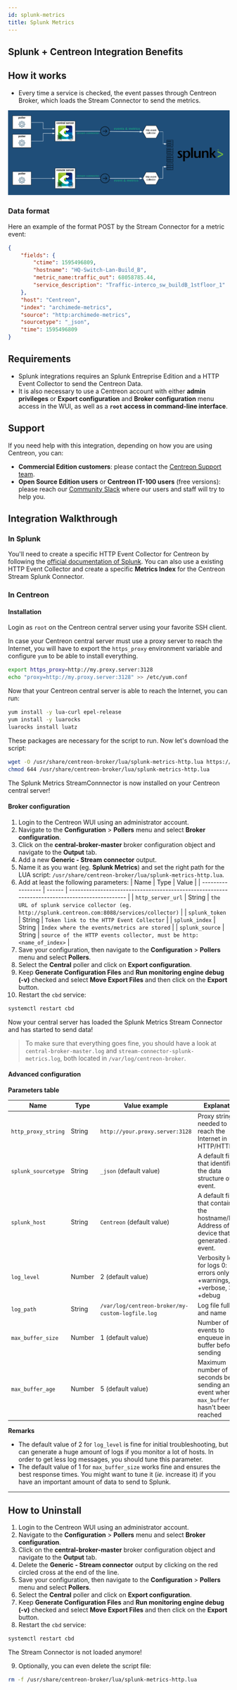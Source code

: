 ```yaml
---
id: splunk-metrics
title: Splunk Metrics
---
```


## Splunk + Centreon Integration Benefits

## How it works

* Every time a service is checked, the event passes through Centreon Broker, which loads the Stream Connector to send the metrics.

![architecture](../../assets/integrations/external/splunk+centreon.png)

### Data format

Here an example of the format POST by the Stream Connector for a metric event:

```json
{
    "fields": {
        "ctime": 1595496809,
        "hostname": "HQ-Switch-Lan-Build_B",
        "metric_name:traffic_out": 68058785.44,
        "service_description": "Traffic-interco_sw_buildB_1stfloor_1"
    },
    "host": "Centreon",
    "index": "archimede-metrics",
    "source": "http:archimede-metrics",
    "sourcetype": "_json",
    "time": 1595496809
}

```

## Requirements

* Splunk integrations requires an Splunk Entreprise Edition and a HTTP Event Collector to send the Centreon Data. 
* It is also necessary to use a Centreon account with either **admin privileges** or **Export configuration** and **Broker configuration** menu access in the WUI, as well as a **`root` access in command-line interface**.

## Support

If you need help with this integration, depending on how you are using Centreon, you can:

* **Commercial Edition customers**: please contact the [Centreon Support team](mailto:support@centreon.com).
* **Open Source Edition users** or **Centreon IT-100 users** (free versions): please reach our [Community Slack](https://centreon.github.io) where our users and staff will try to help you.

## Integration Walkthrough

### In Splunk

You'll need to create a specific HTTP Event Collector for Centreon by following the [official documentation of Splunk](https://docs.splunk.com/Documentation/Splunk/latest/Data/UsetheHTTPEventCollector).
You can also use a existing HTTP Event Collector and create a specific **Metrics Index** for the Centreon Stream Splunk Connector.

### In Centreon

#### Installation 

Login as `root` on the Centreon central server using your favorite SSH client.

In case your Centreon central server must use a proxy server to reach the Internet, you will have to export the `https_proxy` environment variable and configure `yum` to be able to install everything.

```bash
export https_proxy=http://my.proxy.server:3128
echo "proxy=http://my.proxy.server:3128" >> /etc/yum.conf
```

Now that your Centreon central server is able to reach the Internet, you can run:

```bash
yum install -y lua-curl epel-release
yum install -y luarocks
luarocks install luatz
```

These packages are necessary for the script to run. Now let's download the script:

```bash
wget -O /usr/share/centreon-broker/lua/splunk-metrics-http.lua https://raw.githubusercontent.com/centreon/centreon-stream-connector-scripts/master/splunk/splunk-metrics-http.lua
chmod 644 /usr/share/centreon-broker/lua/splunk-metrics-http.lua
```

The Splunk Metrics StreamConnnector is now installed on your Centreon central server!

#### Broker configuration

1. Login to the Centreon WUI using an administrator account.
2. Navigate to the **Configuration** > **Pollers** menu and select **Broker configuration**.
3. Click on the **central-broker-master** broker configuration object and navigate to the **Output** tab.
4. Add a new **Generic - Stream connector** output.
5. Name it as you want (eg. **Splunk Metrics**) and set the right path for the LUA script: `/usr/share/centreon-broker/lua/splunk-metrics-http.lua`.
6. Add at least the following parameters:
| Name              | Type   | Value                                                                                          |
| ----------------- | ------ | ---------------------------------------------------------------------------------------------- |
| `http_server_url` | String | `the URL of splunk service collector (eg. http://splunk.centreon.com:8088/services/collector)` |
| `splunk_token`    | String | `Token link to the HTTP Event Collector`                                                       |
| `splunk_index`    | String | `Index where the events/metrics are stored`                                                    |
| `splunk_source`   | String | `source of the HTTP events collector, must be http:<name_of_index>`                            |
7. Save your configuration, then navigate to the **Configuration** > **Pollers** menu and select **Pollers**.
8. Select the **Central** poller and click on **Export configuration**.
9. Keep **Generate Configuration Files** and **Run monitoring engine debug (-v)** checked and select **Move Export Files** and then click on the **Export** button.
10. Restart the `cbd` service:

```bash
systemctl restart cbd
```

Now your central server has loaded the Splunk Metrics Stream Connector and has started to send data!

> To make sure that everything goes fine, you should have a look at `central-broker-master.log` and `stream-connector-splunk-metrics.log`, both located in `/var/log/centreon-broker`.

#### Advanced configuration

**Parameters table**

| Name                | Type   | Value example                                    | Explanation                                                                                  |
| ------------------- | ------ | ------------------------------------------------ | -------------------------------------------------------------------------------------------- |
| `http_proxy_string` | String | `http://your.proxy.server:3128`                  | Proxy string needed to reach the Internet in HTTP/HTTPS                                      |
| `splunk_sourcetype` | String | `_json` (default value)                          | A default field that identifies the data structure of an event.                                                                   |
| `splunk_host`       | String | `Centreon` (default value)                       | A default field that contains the hostname/IP Address of the device that generated an event. |
| `log_level`         | Number | 2 (default value)                                | Verbosity level for logs 0: errors only 1: +warnings, 2: +verbose, 3: +debug                 |
| `log_path`          | String | `/var/log/centreon-broker/my-custom-logfile.log` | Log file full path and name                                                                  |
| `max_buffer_size`   | Number | 1 (default value)                                | Number of events to enqueue in buffer before sending                                         |
| `max_buffer_age`    | Number | 5 (default value)                                | Maximum number of seconds before sending an event when `max_buffer_size` hasn't been reached |

**Remarks**

* The default value of 2 for `log_level` is fine for initial troubleshooting, but can generate a huge amount of logs if you monitor a lot of hosts. In order to get less log messages, you should tune this parameter.
* The default value of 1 for `max_buffer_size` works fine and ensures the best response times. You might want to tune it (*ie.* increase it) if you have an important amount of data to send to Splunk.

---------------

## How to Uninstall

1. Login to the Centreon WUI using an administrator account.
2. Navigate to the **Configuration** > **Pollers** menu and select **Broker configuration**.
3. Click on the **central-broker-master** broker configuration object and navigate to the **Output** tab.
4. Delete the **Generic - Stream connector** output by clicking on the red circled cross at the end of the line.
5. Save your configuration, then navigate to the **Configuration** > **Pollers** menu and select **Pollers**.
6. Select the **Central** poller and click on **Export configuration**.
7. Keep **Generate Configuration Files** and **Run monitoring engine debug (-v)** checked and select **Move Export Files** and then click on the **Export** button.
8. Restart the `cbd` service:

```bash
systemctl restart cbd
```

The Stream Connector is not loaded anymore!

9. Optionally, you can even delete the script file:

```bash
rm -f /usr/share/centreon-broker/lua/splunk-metrics-http.lua
```
